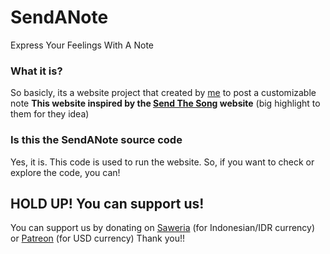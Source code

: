 # SendANote
Express Your Feelings With A Note

### What it is?
So basicly, its a website project that created by [me](https://github.com/itshaiheree) to post a customizable note
**This website inspired by the [Send The Song](https://sendthesong.xyz) website** (big highlight to them for they idea)

### Is this the SendANote source code
Yes, it is. This code is used to run the website. So, if you want to check or explore the code, you can!

## HOLD UP! You can support us!
You can support us by donating on [Saweria](https://saweria.co/itshaiheree) (for Indonesian/IDR currency) or [Patreon](https://patreon.com/itshaiheree) (for USD currency)
Thank you!!
